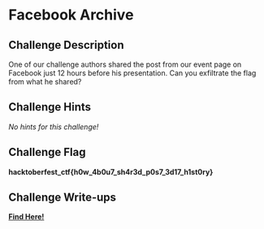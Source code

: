 # Facebook Archive

## Challenge Description

One of our challenge authors shared the post from our event page on Facebook just 12 hours before his presentation. Can you exfiltrate the flag from what he shared?

## Challenge Hints

*No hints for this challenge!*

## Challenge Flag

**hacktoberfest_ctf{h0w_4b0u7_sh4r3d_p0s7_3d17_h1st0ry}**

## Challenge Write-ups

**[Find Here!](https://github.com/Hacktoberfest-Nepal/Hacktoberfest_CTF/tree/master/Writeups/OSINT/Beginners/Facebook%20Archive)**

